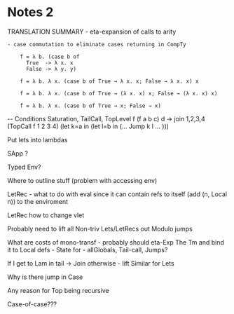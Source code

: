 # Notes 2

   TRANSLATION SUMMARY
    - eta-expansion of calls to arity

    - case commutation to eliminate cases returning in CompTy

        f = λ b. (case b of
          True  -> λ x. x
          False -> λ y. y)

        f = λ b. λ x. (case b of True → λ x. x; False → λ x. x) x

        f = λ b. λ x. (case b of True → (λ x. x) x; False → (λ x. x) x)

        f = λ b. λ x. (case b of True → x; False → x)

-- Conditions Saturation, TailCall, TopLevel f
(f a b c) d -> join 1,2,3,4 (TopCall f 1 2 3 4) (let k=a in (let l=b in (... Jump k l ... )))

Put lets into lambdas

SApp ?

Typed Env?

Where to outline stuff (problem with accessing env)

LetRec - what to do with eval since it can contain refs to itself (add (n, Local n)) to the enviroment

LetRec how to change vlet

Probably need to lift all Non-triv Lets/LetRecs out Modulo jumps



What are costs of mono-transf
    - probably should eta-Exp The Tm and bind it to Local defs
    - State for - allGlobals, Tail-call, Jumps?

If I get to Lam in tail -> Join otherwise - lift
Similar for Lets

Why is there jump in Case

Any reason for Top being recursive

Case-of-case???
